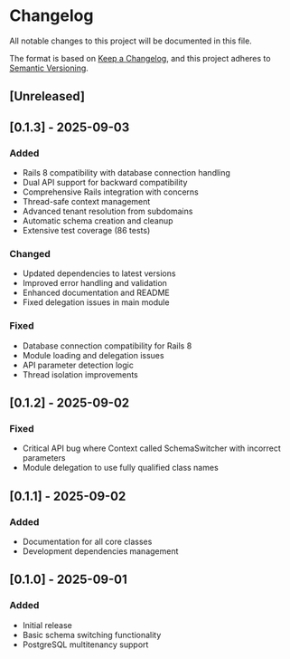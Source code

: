 # Changelog

All notable changes to this project will be documented in this file.

The format is based on [Keep a Changelog](https://keepachangelog.com/en/1.0.0/),
and this project adheres to [Semantic Versioning](https://semver.org/spec/v2.0.0.html).

## [Unreleased]

## [0.1.3] - 2025-09-03

### Added
- Rails 8 compatibility with database connection handling
- Dual API support for backward compatibility
- Comprehensive Rails integration with concerns
- Thread-safe context management
- Advanced tenant resolution from subdomains
- Automatic schema creation and cleanup
- Extensive test coverage (86 tests)

### Changed
- Updated dependencies to latest versions
- Improved error handling and validation
- Enhanced documentation and README
- Fixed delegation issues in main module

### Fixed
- Database connection compatibility for Rails 8
- Module loading and delegation issues
- API parameter detection logic
- Thread isolation improvements

## [0.1.2] - 2025-09-02

### Fixed
- Critical API bug where Context called SchemaSwitcher with incorrect parameters
- Module delegation to use fully qualified class names

## [0.1.1] - 2025-09-02

### Added
- Documentation for all core classes
- Development dependencies management

## [0.1.0] - 2025-09-01

### Added
- Initial release
- Basic schema switching functionality
- PostgreSQL multitenancy support
